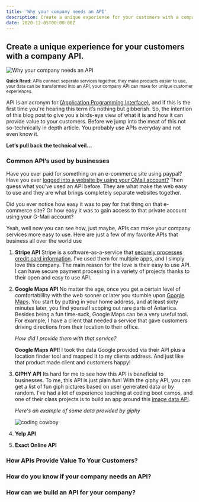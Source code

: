 ```yaml
---
title: 'Why your company needs an API'
description: Create a unique experience for your customers with a company API.
date: 2020-12-05T00:00:00Z
---
```


## Create a unique experience for your customers with a company API.

![Why your company needs an API](/assets/images/posts/api-featured.jpg)

<sub>**Quick Read:** APIs connect seperate services together, they make products easier to use, your data can be transformed into an API, your company API can make for unique customer experiences.</sub>

API is an acronym for [(Application Programming Interface)](https://www.techopedia.com/definition/24407/application-programming-interface-api), and if this is the first time you're hearing this term it’s nothing but gibberish. So, the intention of this blog post to give you a birds-eye view of what it is and how it can provide value to your customers. Before we jump into the meat of this not so-technically in depth article. You probably use APIs everyday and not even know it.

**Let’s pull back the technical veil...**


### Common API’s used by businesses


Have you ever paid for something on an e-commerce site using paypal? Have you ever [logged into a website by using your GMail account?](https://developers.google.com/gmail/api/auth/about-auth) Then guess what you’ve used an API before. They are what make the web easy to use and they are what brings completely separate websites together. 

Did you ever notice how easy it was to pay for that thing on that e-commerce site? Or how easy it was to gain access to that private account using your G-Mail account?

Yeah, well now you can see how, just maybe, APIs can make your company services more easy to use. Here are just a few of my favorite APIs that business all over the world use 

1. **Stripe API** Stripe is a software-as-a-service that [securely processes credit card information](https://stripe.com/). I've used them for multiple apps, and I simply love this company. The main reason for the love is their easy to use API. I can have secure payment processing in a variety of projects thanks to their open and easy to use API.

2. **Google Maps API** No matter the age, once you get a certain level of comfortablility with the web sooner or later you stumble upon [Google Maps](https://www.google.com/maps). You start by putting in your home address, and at least sixty minutes later, you find yourself scoping out rare parts of Antartica. Besides being a fun time-suck, Google Maps can be a very useful tool. For example, I have a client that needed a service that gave customers driving directions from their location to their office.

    *How did I provide them with that service?*

    **Google Maps API!** I took the data Google provided via their API plus a location finder tool and mapped it to my clients address. And just like that product made client and customers happy!

3. **GIPHY API** Its hard for me to see how this API is beneficial to businesses. To me, this API is just plain fun! With the giphy API, you can get a list of fun giph pictures based on user generated data or by random. I've had a lot of experience teaching at coding boot camps, and one of their class projects is to build an app around this [image data API](https://developers.giphy.com/).

    *Here's an example of some data provided by giphy*

    ![coding cowboy](https://media.giphy.com/media/nGMnDqebzDcfm/giphy.gif)

    

4. **Yelp API**
5. **Exact Online API**

### How APIs Provide Value To Your Customers?

### How do you know if your company needs an API?

### How can we build an API for your company?

